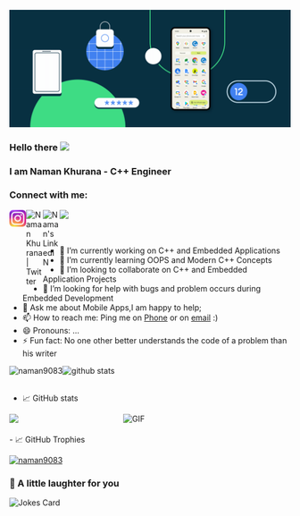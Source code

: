 ![](./banner.gif)
### Hello there <img src="https://raw.githubusercontent.com/MartinHeinz/MartinHeinz/master/wave.gif" width="30px">
### I am Naman Khurana - C++ Engineer


</p>


<h3 align="left">Connect with me:</h3>
<p align="left">
</p>


<a href="https://www.instagram.com/the__tanz/">
  <img align="left" alt="Naman's Instagram" width="30px" src="https://github.com/wle8300/instagram-logo/blob/master/logo.svg" />
</a>

<a href="https://twitter.com/Naman07679921">
  <img align="left" alt="Naman Khurana | Twitter" width="30px" src="https://encrypted-tbn0.gstatic.com/images?q=tbn:ANd9GcSHV0fglL577ptRuph3mmcKb7PYcsGFoeBYWQ&usqp=CAU" />
</a>
<a href="https://www.linkedin.com/in/naman-khurana-b016a3210/">
  <img align="left" alt="Naman's LinkedIN" width="30px" src="https://encrypted-tbn0.gstatic.com/images?q=tbn:ANd9GcTmkqqjj5uvBLKSujvi0IDIMIjJ00x0aF5isw&usqp=CAU" />
</a>

![](https://komarev.com/ghpvc/?username=naman9083&color=yellowgreen&theme=dracula)

<br />
 

- 🔭 I’m currently working on C++ and Embedded Applications
- 🌱 I’m currently learning OOPS and Modern C++ Concepts
- 👯 I’m looking to collaborate on C++ and Embedded Application Projects
- 🤔 I’m looking for help with bugs and problem occurs during Embedded Development
- 💬 Ask me about Mobile Apps,I am happy to help;
- 📫 How to reach me: Ping me on [Phone](mailto:+917017251685) or on  [email](mailto:namankhurana9083@gmail.com) :)
- 😄 Pronouns: ...
- ⚡ Fun fact: No one other better understands the code of a problem than his writer

<!--  <img align="right" alt="GIF" src="https://github.com/abhisheknaiidu/abhisheknaiidu/blob/master/code.gif?raw=true" width="300" height="220" /> -->
 
 

 
 

<!-- - 💼 any freelance work? do reach, [email](mailto:namankhurana9083@gmail.com) :) -->

<!-- Actual text -->
<div>
<img src="https://github-readme-stats.vercel.app/api?username=naman9083&theme=dracula&show_icons=true" alt="github stats"/>
<!--   ![Naman's GitHub stats](https://github-readme-stats.vercel.app/api?username=naman9083&theme=dark&show_icons=true) -->

<img align="left" src="https://github-readme-stats.vercel.app/api/top-langs?username=naman9083&theme=dracula&show_icons=true&locale=en&layout=compact" alt="naman9083" />
<!--   [![Top Langs](https://github-readme-stats.vercel.app/api/top-langs/?username=anuraghazra&layout=compact)](https://github.com/anuraghazra/github-readme-stats) -->
</div>
<br/>

- 📈 GitHub stats
<div><img src="https://github-readme-streak-stats.herokuapp.com/?user=naman9083&theme=dracula"/>
 <img align="right" alt="GIF" src="https://github.com/abhisheknaiidu/abhisheknaiidu/blob/master/code.gif?raw=true" width="300" height="300" />
  
</div>

<br/>
- 📈 GitHub Trophies

<br/>
<div>


  

<p align="left"> <a href="https://github.com/ryo-ma/github-profile-trophy"><img src="https://github-profile-trophy.vercel.app/?username=naman9083" alt="naman9083" /></a> </p>

</div>
<div>

### 🙊 A little laughter for you
![Jokes Card](https://readme-jokes.vercel.app/api?theme=dracula&width="300"&height="500")

</div>








#
